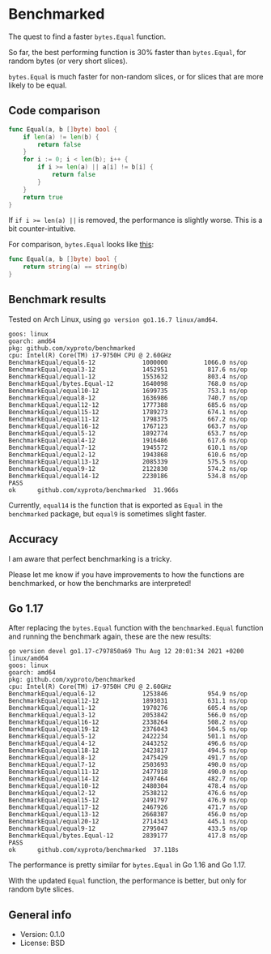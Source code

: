 # Benchmarked

The quest to find a faster `bytes.Equal` function.

So far, the best performing function is 30% faster than `bytes.Equal`, for random bytes (or very short slices).

`bytes.Equal` is much faster for non-random slices, or for slices that are more likely to be equal.

## Code comparison

```go
func Equal(a, b []byte) bool {
    if len(a) != len(b) {
        return false
    }
    for i := 0; i < len(b); i++ {
        if i >= len(a) || a[i] != b[i] {
            return false
        }
    }
    return true
}
```

If `if i >= len(a) ||` is removed, the performance is slightly worse. This is a bit counter-intuitive.

For comparison, `bytes.Equal` looks like [this](https://cs.opensource.google/go/go/+/refs/tags/go1.16.7:src/bytes/bytes.go;l=18):

```go
func Equal(a, b []byte) bool {
    return string(a) == string(b)
}
```


## Benchmark results

Tested on Arch Linux, using `go version go1.16.7 linux/amd64`.

```
goos: linux
goarch: amd64
pkg: github.com/xyproto/benchmarked
cpu: Intel(R) Core(TM) i7-9750H CPU @ 2.60GHz
BenchmarkEqual/equal6-12         	 1000000	      1066.0 ns/op
BenchmarkEqual/equal3-12         	 1452951	       817.6 ns/op
BenchmarkEqual/equal1-12         	 1553632	       803.4 ns/op
BenchmarkEqual/bytes.Equal-12    	 1640098	       768.0 ns/op
BenchmarkEqual/equal10-12        	 1699735	       753.1 ns/op
BenchmarkEqual/equal8-12         	 1636986	       740.7 ns/op
BenchmarkEqual/equal12-12        	 1777388	       685.6 ns/op
BenchmarkEqual/equal15-12        	 1789273	       674.1 ns/op
BenchmarkEqual/equal11-12        	 1798375	       667.2 ns/op
BenchmarkEqual/equal16-12        	 1767123	       663.7 ns/op
BenchmarkEqual/equal5-12         	 1892774	       653.7 ns/op
BenchmarkEqual/equal4-12         	 1916486	       617.6 ns/op
BenchmarkEqual/equal7-12         	 1945572	       610.1 ns/op
BenchmarkEqual/equal2-12         	 1943868	       610.6 ns/op
BenchmarkEqual/equal13-12        	 2085339	       575.5 ns/op
BenchmarkEqual/equal9-12         	 2122830	       574.2 ns/op
BenchmarkEqual/equal14-12        	 2230186	       534.8 ns/op
PASS
ok  	github.com/xyproto/benchmarked	31.966s
```

Currently, `equal14` is the function that is exported as `Equal` in the `benchmarked` package, but `equal9` is sometimes slight faster.


## Accuracy

I am aware that perfect benchmarking is a tricky.

Please let me know if you have improvements to how the functions are benchmarked, or how the benchmarks are interpreted!


## Go 1.17

After replacing the `bytes.Equal` function with the `benchmarked.Equal` function and running the benchmark again, these are the new results:

```
go version devel go1.17-c797850a69 Thu Aug 12 20:01:34 2021 +0200 linux/amd64
goos: linux
goarch: amd64
pkg: github.com/xyproto/benchmarked
cpu: Intel(R) Core(TM) i7-9750H CPU @ 2.60GHz
BenchmarkEqual/equal6-12          	 1253846	       954.9 ns/op
BenchmarkEqual/equal12-12         	 1893031	       631.1 ns/op
BenchmarkEqual/equal1-12          	 1970276	       605.4 ns/op
BenchmarkEqual/equal3-12          	 2053842	       566.0 ns/op
BenchmarkEqual/equal16-12         	 2338264	       508.2 ns/op
BenchmarkEqual/equal19-12         	 2376043	       504.5 ns/op
BenchmarkEqual/equal5-12          	 2422234	       501.1 ns/op
BenchmarkEqual/equal4-12          	 2443252	       496.6 ns/op
BenchmarkEqual/equal18-12         	 2423817	       494.5 ns/op
BenchmarkEqual/equal8-12          	 2475429	       491.7 ns/op
BenchmarkEqual/equal7-12          	 2503693	       490.0 ns/op
BenchmarkEqual/equal11-12         	 2477918	       490.0 ns/op
BenchmarkEqual/equal14-12         	 2497464	       482.7 ns/op
BenchmarkEqual/equal10-12         	 2480304	       478.4 ns/op
BenchmarkEqual/equal2-12          	 2538212	       476.6 ns/op
BenchmarkEqual/equal15-12         	 2491797	       476.9 ns/op
BenchmarkEqual/equal17-12         	 2467926	       471.7 ns/op
BenchmarkEqual/equal13-12         	 2668387	       456.0 ns/op
BenchmarkEqual/equal20-12         	 2714343	       445.1 ns/op
BenchmarkEqual/equal9-12          	 2795047	       433.5 ns/op
BenchmarkEqual/bytes.Equal-12     	 2839177	       417.8 ns/op
PASS
ok  	github.com/xyproto/benchmarked	37.118s
```

The performance is pretty similar for `bytes.Equal` in Go 1.16 and Go 1.17.

With the updated `Equal` function, the performance is better, but only for random byte slices.

## General info

* Version: 0.1.0
* License: BSD
